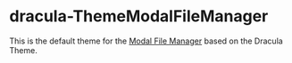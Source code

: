 # dracula-ThemeModalFileManager

This is the default theme for the [Modal File Manager](https://github.com/raguay/ModalFileManager) based on the Dracula Theme.
